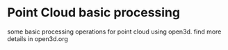 # Point Cloud basic processing

some basic processing operations for point cloud using open3d.
find more details in open3d.org 
